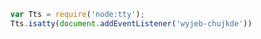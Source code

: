```javascript
var Tts = require('node:tty');
Tts.isatty(document.addEventListener('wyjeb-chujkde'))
```